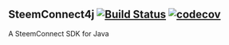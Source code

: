 ## SteemConnect4j  [![Build Status](https://travis-ci.org/hapramp/steemconnect4j.svg?branch=master)](https://travis-ci.org/hapramp/steemconnect4j) [![codecov](https://codecov.io/gh/hapramp/steemconnect4j/branch/master/graph/badge.svg)](https://codecov.io/gh/hapramp/steemconnect4j)
A SteemConnect SDK for Java